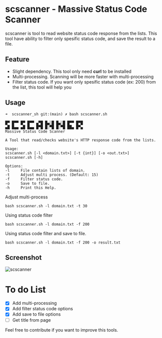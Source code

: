 # scscanner - Massive Status Code Scanner
scscanner is tool to read website status code response from the lists. This tool have ability to filter only spesific status code, and save the result to a file.

## Feature
- Slight dependency. This tool only need **curl** to be installed
- Multi-processing. Scanning will be more faster with multi-processing
- Filter status code. If you want only spesific status code (ex: 200) from the list, this tool will help you

## Usage
```
➜  scscanner_sh git:(main) ✗ bash scscanner.sh 

█▀ █▀▀ █▀ █▀▀ ▄▀█ █▄░█ █▄░█ █▀▀ █▀█
▄█ █▄▄ ▄█ █▄▄ █▀█ █░▀█ █░▀█ ██▄ █▀▄
Massive Status Code Scanner

A Tool that read/checks website's HTTP response code from the lists.

Usage:
scscanner.sh [-l <domain.txt>] [-t {int}] [-o <out.txt>]
scscanner.sh [-h]

Options:
-l     File contain lists of domain.
-t     Adjust multi process. (Default: 15)
-f     Filter status code.
-o     Save to file.
-h     Print this Help.
```
Adjust multi-process
```
bash scscanner.sh -l domain.txt -t 30
```
Using status code filter
```
bash scscanner.sh -l domain.txt -f 200
```
Using status code filter and save to file.
```
bash scscanner.sh -l domain.txt -f 200 -o result.txt
```

## Screenshot
![scscanner](https://blogger.googleusercontent.com/img/b/R29vZ2xl/AVvXsEjYfMo4fSWBtsIyRAiF3IBJ9yZxkPnMAsqB8-xap665fIboPuDUMGKMwVcYFfPrwCpDVPbk3fZcY9VhWIKCL1j0haNm0L70G4kiKQ9vYPAYeexNy8Zs9wg_zLbzhBhO2a5HNq186r1DI9XCWgJ1L1w2dgUZGC_UIAZz9w1rv_UogYPQaLe6EAtdoCr5Hg/s800/scscanner_sh.png "scscanner")

# To do List
- [x] Add multi-processing
- [x] Add filter status code options
- [x] Add save to file options
- [ ] Get title from page

Feel free to contribute if you want to improve this tools.
